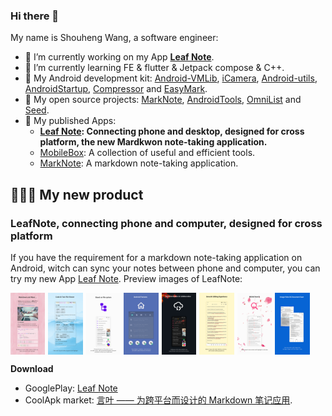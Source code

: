 ### Hi there 👋

My name is Shouheng Wang, a software engineer:

- 🔭 I’m currently working on my App **[Leaf Note](https://play.google.com/store/apps/details?id=me.shouheng.leafnote)**.
- 🌱 I’m currently learning FE & flutter & Jetpack compose & C++.
- 💼 My Android development kit: [Android-VMLib](https://github.com/Shouheng88/Android-VMLib), [iCamera](https://github.com/Shouheng88/iCamera), [Android-utils](https://github.com/Shouheng88/Android-utils), [AndroidStartup](https://github.com/Shouheng88/AndroidStartup), [Compressor](https://github.com/Shouheng88/Compressor) and [EasyMark](https://github.com/Shouheng88/EasyMark).
- 🍩 My open source projects: [MarkNote](https://github.com/Shouheng88/MarkNote), [AndroidTools](https://github.com/Shouheng88/TranslateMyApp), [OmniList](https://github.com/Shouheng88/OmniList) and [Seed](https://github.com/Shouheng88/SpringBooster).
- 📱 My published Apps:
    - **[Leaf Note](https://play.google.com/store/apps/details?id=me.shouheng.leafnote): Connecting phone and desktop, designed for cross platform, the new Mardkwon note-taking application.**
    - [MobileBox](https://play.google.com/store/apps/details?id=me.shouheng.mobilebox): A collection of useful and efficient tools.
    - [MarkNote](https://play.google.com/store/apps/details?id=me.shouheng.notepal): A markdown note-taking application.

## 👏👏👏 My new product

### LeafNote, connecting phone and computer, designed for cross platform

If you have the requirement for a markdown note-taking application on Android, witch can sync your notes between phone and computer, you can try my new App [Leaf Note](https://play.google.com/store/apps/details?id=me.shouheng.leafnote). Preview images of LeafNote:

<div style="display:flex;" id="target">
<img src="images/page_0_en.png" width="11%" />
<img src="images/page_1_en.png" style="margin-left:5px;" width="11%"/>
<img src="images/page_2_en.png" style="margin-left:5px;" width="11%"/>
<img src="images/page_3_en.png" style="margin-left:5px;" width="11%"/>
<img src="images/page_4_en.png" style="margin-left:5px;" width="11%"/>
<img src="images/page_5_en.png" style="margin-left:5px;" width="11%"/>
<img src="images/page_6_en.png" style="margin-left:5px;" width="11%"/>
<img src="images/page_8_en.png" style="margin-left:5px;" width="11%"/>
</div>

**Download**

- GooglePlay: [Leaf Note](https://play.google.com/store/apps/details?id=me.shouheng.leafnote)
- CoolApk market: [言叶 —— 为跨平台而设计的 Markdown 笔记应用](http://www.coolapk.com/apk/280001).

